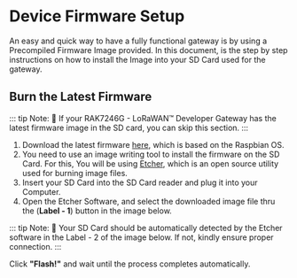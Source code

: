 # Device Firmware Setup
An easy and quick way to have a fully functional gateway is by using a Precompiled Firmware Image provided. In this document, is the step by step instructions on how to install the Image into your SD Card used for the gateway.

## Burn the Latest Firmware

::: tip Note:
:pencil: If your RAK7246G - LoRaWAN™ Developer Gateway has the latest firmware image in the SD card, you can
skip this section.
:::
1. Download the latest firmware [here](https://downloads.rakwireless.com/en/LoRa/NeoPi-Gateway-RAK7246/Firmware/RAK7246_Latest_Firmware.zip), which is based on the Raspbian OS.
2. You need to use an image writing tool to install the firmware on the SD Card. For this, You will be using [Etcher](https://doc.rakwireless.com/rak7246---rpi-lora-gateway/downloads#balena-etcher), which is an open source utility used for burning image files.
3. Insert your SD Card into the SD Card reader and plug it into your Computer.
4. Open the Etcher Software, and select the downloaded image file thru the (**Label - 1**) button in the image below.

::: tip Note:
:pencil: Your SD Card should be automatically detected by the Etcher software in the Label - 2 of the
image below. If not, kindly ensure proper connection.
:::

<Cimg src="/assets/images/quick-start-guide/rak7246/balena.png" width="100%" figure_number = "1" caption="Balena Etcher Software"/>

Click **"Flash!"** and wait until the process completes automatically.

